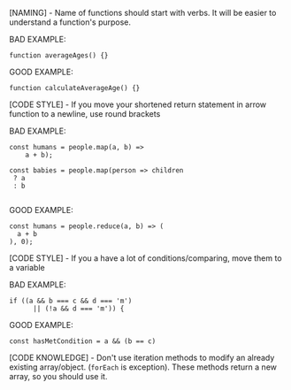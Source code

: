 [NAMING] - Name of functions should start with verbs. It will be easier to understand a function's purpose.

BAD EXAMPLE:
```
function averageAges() {} 

```

GOOD EXAMPLE: 
```
function calculateAverageAge() {}
```

[CODE STYLE] - If you move your shortened return statement in arrow function to a newline, use round brackets

BAD EXAMPLE:
```
const humans = people.map(a, b) =>
    a + b);

const babies = people.map(person => children 
 ? a
 : b
 
```

GOOD EXAMPLE: 
```
const humans = people.reduce(a, b) => (
  a + b
), 0);
```

[CODE STYLE] - If you a have a lot of conditions/comparing, move them to a variable

BAD EXAMPLE:
```
if ((a && b === c && d === 'm')
      || (!a && d === 'm')) {

```

GOOD EXAMPLE: 
```
const hasMetCondition = a && (b == c)
```

[CODE KNOWLEDGE] - Don't use iteration methods to modify an already existing array/object.
(`forEach` is exception). These methods return a new array, so you should use it. 
